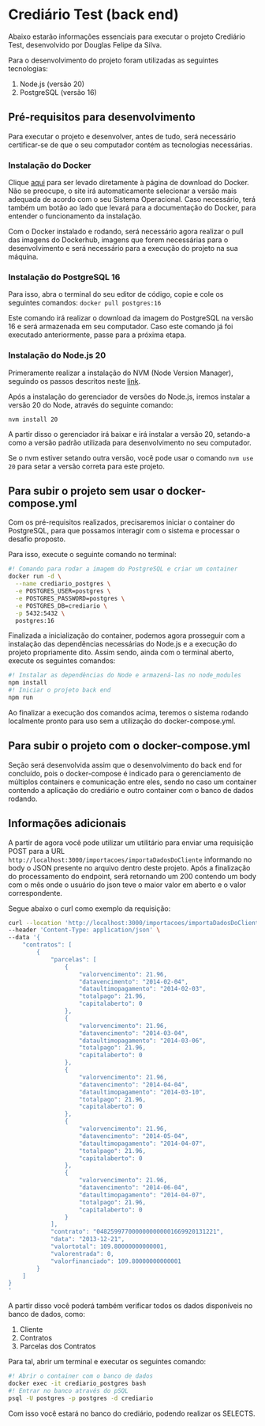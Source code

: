 # Crediário Test (back end)

Abaixo estarão informações essenciais para executar o projeto Crediário Test, desenvolvido por Douglas Felipe da Silva.

Para o desenvolvimento do projeto foram utilizadas as seguintes tecnologias:

1. Node.js (versão 20)
2. PostgreSQL (versão 16)

## Pré-requisitos para desenvolvimento

Para executar o projeto e desenvolver, antes de tudo, será necessário certificar-se de que o seu computador contém as tecnologias necessárias.

### Instalação do Docker

Clique [aqui](https://www.docker.com/get-started/) para ser levado diretamente à página de download do Docker. Não se preocupe, o site irá automaticamente selecionar a versão mais adequada de acordo com o seu Sistema Operacional. Caso necessário, terá também um botão ao lado que levará para a documentação do Docker, para entender o funcionamento da instalação.

Com o Docker instalado e rodando, será necessário agora realizar o pull das imagens do Dockerhub, imagens que forem necessárias para o desenvolvimento e será necessário para a execução do projeto na sua máquina.

### Instalação do PostgreSQL 16

Para isso, abra o terminal do seu editor de código, copie e cole os seguintes comandos:
`docker pull postgres:16`

Este comando irá realizar o download da imagem do PostgreSQL na versão 16 e será armazenada em seu computador. Caso este comando já foi executado anteriormente, passe para a próxima etapa.

### Instalação do Node.js 20

Primeramente realizar a instalação do NVM (Node Version Manager), seguindo os passos descritos neste [link](https://github.com/nvm-sh/nvm?tab=readme-ov-file#installing-and-updating).

Após a instalação do gerenciador de versões do Node.js, iremos instalar a versão 20 do Node, através do seguinte comando:

`nvm install 20`

A partir disso o gerenciador irá baixar e irá instalar a versão 20, setando-a como a versão padrão utilizada para desenvolvimento no seu computador.

Se o nvm estiver setando outra versão, você pode usar o comando `nvm use 20` para setar a versão correta para este projeto.

## Para subir o projeto sem usar o docker-compose.yml

Com os pré-requisitos realizados, precisaremos iniciar o container do PostgreSQL, para que possamos interagir com o sistema e processar o desafio proposto.

Para isso, execute o seguinte comando no terminal:

```bash
#! Comando para rodar a imagem do PostgreSQL e criar um container
docker run -d \
  --name crediario_postgres \
  -e POSTGRES_USER=postgres \
  -e POSTGRES_PASSWORD=postgres \
  -e POSTGRES_DB=crediario \
  -p 5432:5432 \
  postgres:16
```

Finalizada a inicialização do container, podemos agora prosseguir com a instalação das dependências necessárias do Node.js e a execução do projeto propriamente dito. Assim sendo, ainda com o terminal aberto, execute os seguintes comandos:

```bash
#! Instalar as dependências do Node e armazená-las no node_modules
npm install
#! Iniciar o projeto back end
npm run
```

Ao finalizar a execução dos comandos acima, teremos o sistema rodando localmente pronto para uso sem a utilização do docker-compose.yml.

## Para subir o projeto com o docker-compose.yml

Seção será desenvolvida assim que o desenvolvimento do back end for concluído, pois o docker-compose é indicado para o gerenciamento de múltiplos containers e comunicação entre eles, sendo no caso um container contendo a aplicação do crediário e outro container com o banco de dados rodando.

## Informações adicionais

A partir de agora você pode utilizar um utilitário para enviar uma requisição POST para a URL `http://localhost:3000/importacoes/importaDadosDoCliente` informando no body o JSON presente no arquivo dentro deste projeto. Após a finalização do processamento do endpoint, será retornando um 200 contendo um body com o mês onde o usuário do json teve o maior valor em aberto e o valor correspondente.

Segue abaixo o curl como exemplo da requisição:

```bash
curl --location 'http://localhost:3000/importacoes/importaDadosDoCliente' \
--header 'Content-Type: application/json' \
--data '{
    "contratos": [
        {
            "parcelas": [
                {
                    "valorvencimento": 21.96,
                    "datavencimento": "2014-02-04",
                    "dataultimopagamento": "2014-02-03",
                    "totalpago": 21.96,
                    "capitalaberto": 0
                },
                {
                    "valorvencimento": 21.96,
                    "datavencimento": "2014-03-04",
                    "dataultimopagamento": "2014-03-06",
                    "totalpago": 21.96,
                    "capitalaberto": 0
                },
                {
                    "valorvencimento": 21.96,
                    "datavencimento": "2014-04-04",
                    "dataultimopagamento": "2014-03-10",
                    "totalpago": 21.96,
                    "capitalaberto": 0
                },
                {
                    "valorvencimento": 21.96,
                    "datavencimento": "2014-05-04",
                    "dataultimopagamento": "2014-04-07",
                    "totalpago": 21.96,
                    "capitalaberto": 0
                },
                {
                    "valorvencimento": 21.96,
                    "datavencimento": "2014-06-04",
                    "dataultimopagamento": "2014-04-07",
                    "totalpago": 21.96,
                    "capitalaberto": 0
                }
            ],
            "contrato": "0482599770000000000001669920131221",
            "data": "2013-12-21",
            "valortotal": 109.80000000000001,
            "valorentrada": 0,
            "valorfinanciado": 109.80000000000001
        }
    ]
}
'
```

A partir disso você poderá também verificar todos os dados disponíveis no banco de dados, como:

1. Cliente
2. Contratos
3. Parcelas dos Contratos

Para tal, abrir um terminal e executar os seguintes comando:

```bash
#! Abrir o container com o banco de dados
docker exec -it crediario_postgres bash
#! Entrar no banco através do pSQL
psql -U postgres -p postgres -d crediario
```

Com isso você estará no banco do crediário, podendo realizar os SELECTS.
